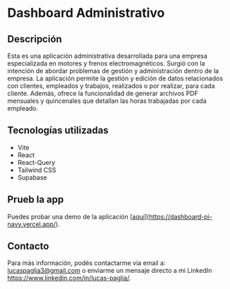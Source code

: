 # Dashboard Administrativo

## Descripción
Esta es una aplicación administrativa desarrollada para una empresa especializada en motores y frenos electromagnéticos. Surgió con la intención de abordar problemas de gestión y administración dentro de la empresa. La aplicación permite la gestión y edición de datos relacionados con clientes, empleados y trabajos, realizados o por realizar, para cada cliente. Además, ofrece la funcionalidad de generar archivos PDF mensuales y quincenales que detallan las horas trabajadas por cada empleado. 

## Tecnologías utilizadas
- Vite
- React
- React-Query
- Tailwind CSS
- Supabase

## Prueb la app
Puedes probar una demo de la aplicación [[aquí](enlace-a-demo)](https://dashboard-pi-navy.vercel.app/).

## Contacto
Para más información, podés contactarme via email a: lucaspaglia3@gmail.com o enviarme un mensaje directo a mi LinkedIn https://www.linkedin.com/in/lucas-paglia/.
